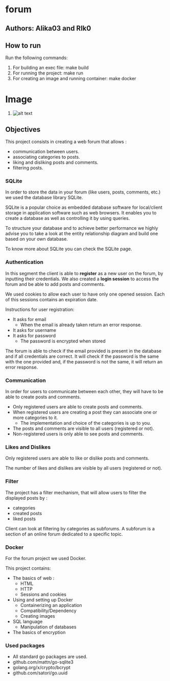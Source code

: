 # forum

## Authors: Alika03 and RIk0

## How to run 

Run the following commands:
1. For building an exec file: make build
2. For running the project: make run
3. For creating an image and running container: make docker


# Image
1. ![alt text](https://github.com/Alika03/forum/blob/222172b524fb82df778e167b9de6ee0e19ff0f7a/img/main.png?raw=true)

## Objectives

This project consists in creating a web forum that allows :

* communication between users.
* associating categories to posts.
* liking and disliking posts and comments.
* filtering posts.

### SQLite

In order to store the data in your forum (like users, posts, comments, etc.) we used the database library SQLite.

SQLite is a popular choice as embedded database software for local/client storage in application software such as web browsers. It enables you to create a database as well as controlling it by using queries.

To structure your database and to achieve better performance we highly advise you to take a look at the entity relationship diagram and build one based on your own database.

To know more about SQLite you can check the SQLite page.
### Authentication

In this segment the client is able to **register** as a new user on the forum, by inputting their credentials. We also created a **login session** to access the forum and be able to add posts and comments.

We used cookies to allow each user to have only one opened session. Each of this sessions contains an expiration date.

Instructions for user registration:

* It asks for email
    * When the email is already taken return an error response.
* It asks for username
* It asks for password
    * The password is encrypted when stored

The forum is able to check if the email provided is present in the database and if all credentials are correct. It will check if the password is the same with the one provided and, if the password is not the same, it will return an error response.
### Communication

In order for users to communicate between each other, they will have to be able to create posts and comments.

* Only registered users are able to create posts and comments.
* When registered users are creating a post they can associate one or more categories to it.
    * The implementation and choice of the categories is up to you.
* The posts and comments are visible to all users (registered or not).
* Non-registered users is only able to see posts and comments.

### Likes and Dislikes

Only registered users are able to like or dislike posts and comments.

The number of likes and dislikes are visible by all users (registered or not).
### Filter

The project has a filter mechanism, that will allow users to filter the displayed posts by :

* categories
* created posts
* liked posts

Client can look at filtering by categories as subforums. A subforum is a section of an online forum dedicated to a specific topic.

### Docker

For the forum project we used Docker.


This project contains:

* The basics of web :
    * HTML
    * HTTP
    * Sessions and cookies
* Using and setting up Docker
    * Containerizing an application
    * Compatibility/Dependency
    * Creating images
* SQL language
    * Manipulation of databases
* The basics of encryption


### Used packages

* All standard go packages are used.
* github.com/mattn/go-sqlite3
* golang.org/x/crypto/bcrypt
* github.com/satori/go.uuid
